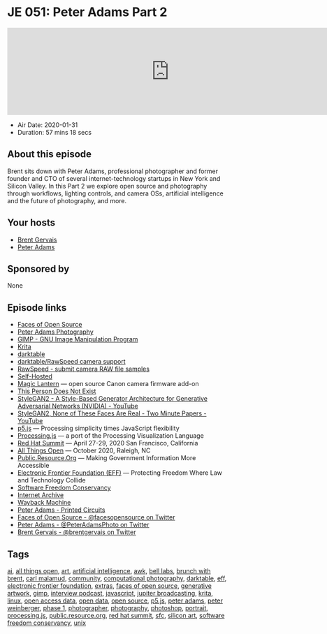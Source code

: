 # JE 051: Peter Adams Part 2

<iframe src="https://player.fireside.fm/v2/WTrMvATU+GEMmmYYz?theme=dark" width="740" height="200" frameborder="0" scrolling="no"></iframe>

* Air Date: 2020-01-31
* Duration: 57 mins 18 secs

## About this episode

Brent sits down with Peter Adams, professional photographer and former founder and CTO of several internet-technology startups in New York and Silicon Valley. In this Part 2 we explore open source and photography through workflows, lighting controls, and camera OSs, artificial intelligence and the future of photography, and more.

## Your hosts
* [Brent Gervais](https://extras.show//hosts/brent)
* [Peter Adams](https://extras.show//guests/peter-adams)

## Sponsored by

None



## Episode links

  * [Faces of Open Source](http://www.facesofopensource.com/ "Faces of Open Source")
  * [Peter Adams Photography](http://www.peteradamsphoto.com/ "Peter Adams Photography")
  * [GIMP - GNU Image Manipulation Program](https://www.gimp.org/ "GIMP - GNU Image Manipulation Program")
  * [Krita](https://krita.org "Krita")
  * [darktable](https://www.darktable.org/ "darktable")
  * [darktable/RawSpeed camera support](https://rawspeed.org/CameraSupport.html "darktable/RawSpeed camera support")
  * [RawSpeed - submit camera RAW file samples](https://raw.pixls.us/ "RawSpeed - submit camera RAW file samples")
  * [Self-Hosted](https://selfhosted.show/ "Self-Hosted")
  * [Magic Lantern](https://magiclantern.fm "Magic Lantern") — open source Canon camera firmware add-on
  * [This Person Does Not Exist](https://thispersondoesnotexist.com/ "This Person Does Not Exist")
  * [StyleGAN2 - A Style-Based Generator Architecture for Generative Adversarial Networks (NVIDIA) - YouTube](https://www.youtube.com/watch?v=kSLJriaOumA "StyleGAN2 - A Style-Based Generator Architecture for Generative Adversarial Networks \(NVIDIA\) - YouTube")
  * [StyleGAN2, None of These Faces Are Real - Two Minute Papers - YouTube](https://www.youtube.com/watch?v=-cOYwZ2XcAc "StyleGAN2, None of These Faces Are Real - Two Minute Papers - YouTube")
  * [p5.js](https://p5js.org/ "p5.js") — Processing simplicity times JavaScript flexibility
  * [Processing.js](http://processingjs.org/ "Processing.js") — a port of the Processing Visualization Language
  * [Red Hat Summit](https://www.redhat.com/en/summit "Red Hat Summit") — April 27-29, 2020 San Francisco, California
  * [All Things Open](https://allthingsopen.org/ "All Things Open") — October 2020, Raleigh, NC
  * [Public.Resource.Org](https://public.resource.org/ "Public.Resource.Org") — Making Government Information More Accessible
  * [Electronic Frontier Foundation (EFF)](https://www.eff.org "Electronic Frontier Foundation \(EFF\)") — Protecting Freedom Where Law and Technology Collide
  * [Software Freedom Conservancy](https://sfconservancy.org/ "Software Freedom Conservancy")
  * [Internet Archive](https://www.archive.org/ "Internet Archive")
  * [Wayback Machine](http://www.wayback.com/ "Wayback Machine")
  * [Peter Adams - Printed Circuits](http://www.peteradamsphoto.com/printed-circuits/ "Peter Adams - Printed Circuits")
  * [Faces of Open Source - @facesopensource on Twitter](https://twitter.com/facesopensource "Faces of Open Source - @facesopensource on Twitter")
  * [Peter Adams - @PeterAdamsPhoto on Twitter](https://twitter.com/PeterAdamsPhoto "Peter Adams - @PeterAdamsPhoto on Twitter")
  * [Brent Gervais - @brentgervais on Twitter](https://twitter.com/brentgervais "Brent Gervais - @brentgervais on Twitter")



## Tags

[ai](https://extras.show//tags/ai), [all things open](https://extras.show//tags/all%20things%20open), [art](https://extras.show//tags/art), [artificial intelligence](https://extras.show//tags/artificial%20intelligence), [awk](https://extras.show//tags/awk), [bell labs](https://extras.show//tags/bell%20labs), [brunch with brent](https://extras.show//tags/brunch%20with%20brent), [carl malamud](https://extras.show//tags/carl%20malamud), [community](https://extras.show//tags/community), [computational photography](https://extras.show//tags/computational%20photography), [darktable](https://extras.show//tags/darktable), [eff](https://extras.show//tags/eff), [electronic frontier foundation](https://extras.show//tags/electronic%20frontier%20foundation), [extras](https://extras.show//tags/extras), [faces of open source](https://extras.show//tags/faces%20of%20open%20source), [generative artwork](https://extras.show//tags/generative%20artwork), [gimp](https://extras.show//tags/gimp), [interview podcast](https://extras.show//tags/interview%20podcast), [javascript](https://extras.show//tags/javascript), [jupiter broadcasting](https://extras.show//tags/jupiter%20broadcasting), [krita](https://extras.show//tags/krita), [linux](https://extras.show//tags/linux), [open access data](https://extras.show//tags/open%20access%20data), [open data](https://extras.show//tags/open%20data), [open source](https://extras.show//tags/open%20source), [p5.js](https://extras.show//tags/p5.js), [peter adams](https://extras.show//tags/peter%20adams), [peter weinberger](https://extras.show//tags/peter%20weinberger), [phase 1](https://extras.show//tags/phase%201), [photographer](https://extras.show//tags/photographer), [photography](https://extras.show//tags/photography), [photoshop](https://extras.show//tags/photoshop), [portrait](https://extras.show//tags/portrait), [processing.js](https://extras.show//tags/processing.js), [public.resource.org](https://extras.show//tags/public.resource.org), [red hat summit](https://extras.show//tags/red%20hat%20summit), [sfc](https://extras.show//tags/sfc), [silicon art](https://extras.show//tags/silicon%20art), [software freedom conservancy](https://extras.show//tags/software%20freedom%20conservancy), [unix](https://extras.show//tags/unix)